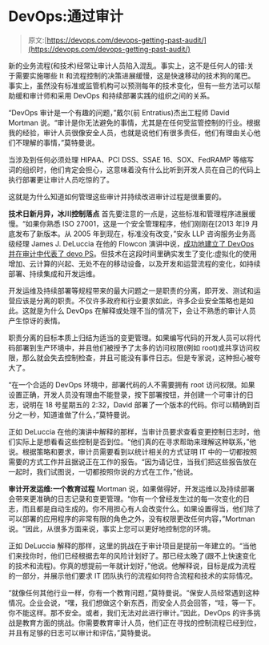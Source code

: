 # DevOps:通过审计

> 原文:[https://devops.com/devops-getting-past-audit/](https://devops.com/devops-getting-past-audit/)

新的业务流程(和技术)经常让审计人员陷入混乱。事实上，这不是任何人的错:关于需要实施哪些 It 和流程控制的决策进展缓慢，这是快速移动的技术狗的尾巴。事实上，虽然没有标准或监管机构可以预测每年的技术变化，但有一些方法可以帮助缓和审计师和采用 DevOps 和持续部署实践的组织之间的关系。

“DevOps 审计是一个有趣的问题，”戴尔(前 Entratius)杰出工程师 David Mortman 说。“审计是你无法避免的事情，尤其是在任何受监管控制的行业。根据我的经验，审计人员很像安全人员，也就是说他们有很多责任，他们有理由关心他们不理解的事情，”莫特曼说。

当涉及到任何必须处理 HIPAA、PCI DSS、SSAE 16、SOX、FedRAMP 等缩写词的组织时，他们肯定会担心，这意味着没有什么比听到开发人员在自己的代码上执行部署更让审计人员吃惊的了。

这就是为什么知道如何管理这些审计并持续改进审计过程是很重要的。

**技术日新月异，冰川控制落点**
首先要注意的一点是，这些标准和管理程序进展缓慢。“如果你熟悉 ISO 27001，这是一个安全管理程序，他们刚刚在[2013 年]9 月底发布了新版本。从 2005 年到现在，标准没有改变，”安永 LLP 咨询服务业务高级经理 James J. DeLuccia 在他的 Flowcon 演讲中说，[成功地建立了 DevOps 并在审计中代表了 devo PS](https://www.youtube.com/watch?v=PijCUJDb_hc)。但技术在这段时间里确实发生了变化:虚拟化的使用增加、云计算的兴起、无处不在的移动设备，以及开发和运营流程的变化，如持续部署、持续集成和开发运维。

开发运维及持续部署等规程带来的最大问题之一是职责的分离，即开发、测试和运营应该是分离的职责。不仅许多政府和行业要求如此，许多企业安全策略也是如此。这就是为什么 DevOps 在解释或处理不当的情况下，会让不熟悉的审计人员产生惊讶的表情。

职责分离的目标本质上归结为适当的变更管理。如果编写代码的开发人员可以将代码部署到生产环境中，并且他们被授予了太多的访问权限(例如 root)或共享访问权限，那么就会失去控制检查，并且可能没有事件日志。但是专家说，这种担心被夸大了。

“在一个合适的 DevOps 环境中，部署代码的人不需要拥有 root 访问权限。如果设置正确，开发人员没有理由不能登录，按下部署按钮，并创建一个可审计的日志，说明在 18 号星期五的 2:32，David 部署了一个版本的代码。你可以精确到百分之一秒，知道谁做了什么，”莫特曼说。

正如 DeLuccia 在他的演讲中解释的那样，当审计员要求查看变更控制日志时，他们实际上是想看看这些控制是否到位。“他们真的在寻求帮助来理解这种联系，”他说。根据策略和要求，审计员需要看到以统计相关的方式证明 IT 中的一切都按照需要的方式工作并且据说正在工作的报告。“因为请记住，当我们把这些报告放在一起时，我们试图说，一切都按照你说的方式在工作，”他说。

**审计开发运维:一个教育过程**
Mortman 说，如果做得好，开发运维以及持续部署会带来更准确的日志记录和变更管理。“你有一个曾经发生过的每一次变化的日志，而且都是自动生成的。你不用担心有人会改变什么。如果设置得当，他们除了可以部署的应用程序的非常有限的角色之外，没有权限更改任何内容，”Mortman 说。“因此，从很多方面来说，事实上您可以更好地控制您的环境。

正如 DeLuccia 解释的那样，这里的挑战在于审计项目是提前一年建立的。“当他们来找你时，他们已经根据去年的风险计划好了。那已经太晚了(跟不上快速变化的技术和流程)。你真的想提前一年就计划好，”他说。他解释说，目标是成为流程的一部分，并展示他们要求 IT 团队执行的流程如何符合流程和技术的实际情况。

“就像任何其他行业一样，你有一个教育问题，”莫特曼说。“保安人员经常遇到这种情况。企业会说，“嘿，我们想做这个新东西，而安全人员会回答，“哇，等一下。你不能这样。那不安全。或者，我们无法对此进行审计。”因此，DevOps 的许多挑战是教育方面的挑战。你需要教育审计人员，他们正在寻找的控制流程已经到位，并且有足够的日志可以审计和评估，”莫特曼说。